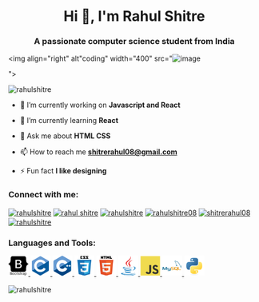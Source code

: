 <h1 align="center">Hi 👋, I'm Rahul Shitre</h1>
<h3 align="center">A passionate computer science student from India</h3>

<img align="right" alt"coding" width="400" src="![image](https://github.com/rahulshitre/rahulshitre/assets/109854618/558eb7e3-0922-4aec-adc6-ae3087bb1035)

">

<p align="left"> <img src="https://komarev.com/ghpvc/?username=rahulshitre&label=Profile%20views&color=0e75b6&style=flat" alt="rahulshitre" /> </p>

- 🔭 I’m currently working on **Javascript and React**

- 🌱 I’m currently learning **React**

- 💬 Ask me about **HTML CSS**

- 📫 How to reach me **shitrerahul08@gmail.com**

- ⚡ Fun fact **I like designing**

<h3 align="left">Connect with me:</h3>
<p align="left">
<a href="https://twitter.com/rahulshitre" target="blank"><img align="center" src="https://raw.githubusercontent.com/rahuldkjain/github-profile-readme-generator/master/src/images/icons/Social/twitter.svg" alt="rahulshitre" height="30" width="40" /></a>
<a href="https://linkedin.com/in/rahul shitre" target="blank"><img align="center" src="https://raw.githubusercontent.com/rahuldkjain/github-profile-readme-generator/master/src/images/icons/Social/linked-in-alt.svg" alt="rahul shitre" height="30" width="40" /></a>
<a href="https://instagram.com/rahulshitre" target="blank"><img align="center" src="https://raw.githubusercontent.com/rahuldkjain/github-profile-readme-generator/master/src/images/icons/Social/instagram.svg" alt="rahulshitre" height="30" width="40" /></a>
<a href="https://www.codechef.com/users/rahulshitre08" target="blank"><img align="center" src="https://cdn.jsdelivr.net/npm/simple-icons@3.1.0/icons/codechef.svg" alt="rahulshitre08" height="30" width="40" /></a>
<a href="https://www.hackerrank.com/shitrerahul08" target="blank"><img align="center" src="https://raw.githubusercontent.com/rahuldkjain/github-profile-readme-generator/master/src/images/icons/Social/hackerrank.svg" alt="shitrerahul08" height="30" width="40" /></a>
<a href="https://www.leetcode.com/rahulshitre" target="blank"><img align="center" src="https://raw.githubusercontent.com/rahuldkjain/github-profile-readme-generator/master/src/images/icons/Social/leet-code.svg" alt="rahulshitre" height="30" width="40" /></a>
</p>

<h3 align="left">Languages and Tools:</h3>
<p align="left"> <a href="https://getbootstrap.com" target="_blank" rel="noreferrer"> <img src="https://raw.githubusercontent.com/devicons/devicon/master/icons/bootstrap/bootstrap-plain-wordmark.svg" alt="bootstrap" width="40" height="40"/> </a> <a href="https://www.cprogramming.com/" target="_blank" rel="noreferrer"> <img src="https://raw.githubusercontent.com/devicons/devicon/master/icons/c/c-original.svg" alt="c" width="40" height="40"/> </a> <a href="https://www.w3schools.com/cpp/" target="_blank" rel="noreferrer"> <img src="https://raw.githubusercontent.com/devicons/devicon/master/icons/cplusplus/cplusplus-original.svg" alt="cplusplus" width="40" height="40"/> </a> <a href="https://www.w3schools.com/css/" target="_blank" rel="noreferrer"> <img src="https://raw.githubusercontent.com/devicons/devicon/master/icons/css3/css3-original-wordmark.svg" alt="css3" width="40" height="40"/> </a> <a href="https://www.w3.org/html/" target="_blank" rel="noreferrer"> <img src="https://raw.githubusercontent.com/devicons/devicon/master/icons/html5/html5-original-wordmark.svg" alt="html5" width="40" height="40"/> </a> <a href="https://www.java.com" target="_blank" rel="noreferrer"> <img src="https://raw.githubusercontent.com/devicons/devicon/master/icons/java/java-original.svg" alt="java" width="40" height="40"/> </a> <a href="https://developer.mozilla.org/en-US/docs/Web/JavaScript" target="_blank" rel="noreferrer"> <img src="https://raw.githubusercontent.com/devicons/devicon/master/icons/javascript/javascript-original.svg" alt="javascript" width="40" height="40"/> </a> <a href="https://www.mysql.com/" target="_blank" rel="noreferrer"> <img src="https://raw.githubusercontent.com/devicons/devicon/master/icons/mysql/mysql-original-wordmark.svg" alt="mysql" width="40" height="40"/> </a> <a href="https://www.python.org" target="_blank" rel="noreferrer"> <img src="https://raw.githubusercontent.com/devicons/devicon/master/icons/python/python-original.svg" alt="python" width="40" height="40"/> </a> </p>

<p><img align="center" src="https://github-readme-stats.vercel.app/api/top-langs?username=rahulshitre&show_icons=true&locale=en&layout=compact" alt="rahulshitre" /></p>
